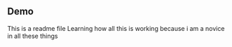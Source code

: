 ## Demo
This is a readme file
Learning how all this is working
because i am a novice in all these things

